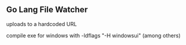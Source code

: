 ## Go Lang File Watcher

uploads to a hardcoded URL

compile exe for windows with -ldflags "-H windowsui" (among others)

